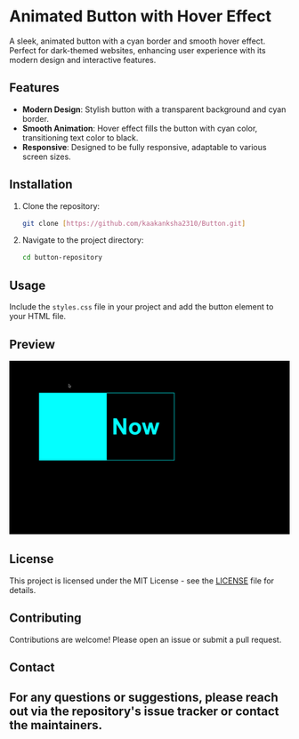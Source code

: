 # Animated Button with Hover Effect

A sleek, animated button with a cyan border and smooth hover effect. Perfect for dark-themed websites, enhancing user experience with its modern design and interactive features.

## Features

- **Modern Design**: Stylish button with a transparent background and cyan border.
- **Smooth Animation**: Hover effect fills the button with cyan color, transitioning text color to black.
- **Responsive**: Designed to be fully responsive, adaptable to various screen sizes.

## Installation

1. Clone the repository:
    ```bash
    git clone [https://github.com/kaakanksha2310/Button.git]
    ```
2. Navigate to the project directory:
    ```bash
    cd button-repository
    ```

## Usage

Include the `styles.css` file in your project and add the button element to your HTML file.

## Preview

![Animated Button Preview](Img.png)

## License

This project is licensed under the MIT License - see the [LICENSE](LICENSE) file for details.

## Contributing

Contributions are welcome! Please open an issue or submit a pull request.

## Contact

For any questions or suggestions, please reach out via the repository's issue tracker or contact the maintainers.
---

